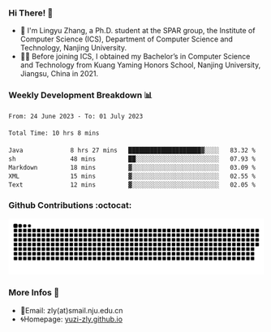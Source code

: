 ### Hi There! 👋 
- 🐳 I'm Lingyu Zhang, a Ph.D. student at the SPAR group, the Institute of Computer Science (ICS), Department of Computer Science and Technology, Nanjing University.
- 🧑‍🎓 Before joining ICS, I obtained my Bachelor’s in Computer Science and Technology from Kuang Yaming Honors School, Nanjing University, Jiangsu, China in 2021.

### Weekly Development Breakdown :bar_chart:

<!--START_SECTION:waka-->

```txt
From: 24 June 2023 - To: 01 July 2023

Total Time: 10 hrs 8 mins

Java             8 hrs 27 mins   ████████████████████▓░░░░   83.32 %
sh               48 mins         ██░░░░░░░░░░░░░░░░░░░░░░░   07.93 %
Markdown         18 mins         ▓░░░░░░░░░░░░░░░░░░░░░░░░   03.09 %
XML              15 mins         ▓░░░░░░░░░░░░░░░░░░░░░░░░   02.55 %
Text             12 mins         ▓░░░░░░░░░░░░░░░░░░░░░░░░   02.05 %
```

<!--END_SECTION:waka-->

### Github Contributions :octocat:

![](https://raw.githubusercontent.com/yuzi-zly/yuzi-zly/output/github-contribution-grid-snake.svg)              


### More Infos 📖

- 📧Email: zly(at)smail.nju.edu.cn
- 🌀Homepage: [yuzi-zly.github.io](https://yuzi-zly.github.io/)
